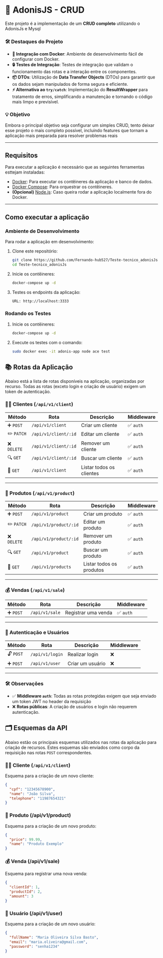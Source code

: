 # 🚀 **AdonisJS - CRUD** 

Este projeto é a implementação de um **CRUD completo** utilizando o AdonisJs e Mysql

### 🛠️ **Destaques do Projeto**
- **🚀 Integração com Docker**: Ambiente de desenvolvimento fácil de configurar com Docker.
- **🔒 Testes de Integração**: Testes de integração que validam o funcionamento das rotas e a interação entre os componentes.
- **📦 DTOs**: Utilização de **Data Transfer Objects** (DTOs) para garantir que os dados sejam manipulados de forma segura e eficiente.
- **⚡ Alternativa ao `try/catch`**: Implementação do **ResultWrapper** para tratamento de erros, simplificando a manutenção e tornando o código mais limpo e previsível.

### 💡 **Objetivo**
Embora o principal objetivo seja configurar um simples CRUD, tento deixar esse projeto o mais completo possível, incluindo features
que tornam a aplicação mais preparada para resolver problemas reais


---

## Requisitos

Para executar a aplicação é necessário que as seguintes ferramentas esttejam instaladas:

- [Docker](https://www.docker.com/): Para executar os contêineres da aplicação e banco de dados.
- [Docker Compose](https://docs.docker.com/compose/): Para orquestrar os contêineres.
- **(Opcional)** [Node.js](https://nodejs.org/): Caso queira rodar a aplicação localmente fora do Docker.

---

## Como executar a aplicação

### Ambiente de Desenvolvimento

Para rodar a aplicação em desenvolvimento:

1. Clone este repositório:
   ```bash
   git clone https://github.com/Fernando-hub527/Teste-tecnico_adonisJs.git
   cd Teste-tecnico_adonisJs 
   ```
2. Inicie os contêineres:
    ```bash
    docker-compose up -d
    ```
2. Testes os endpoints da aplicação:
    ```bash
    URL: http://localhost:3333
    ```

### Rodando os Testes

1. Inicie os contêineres:
    ```bash
    docker-compose up -d
    ```
2. Execute os testes com o comando:
    ```bash
    sudo docker exec -it adonis-app node ace test
    ```

## 📚 Rotas da Aplicação

Abaixo está a lista de rotas disponíveis na aplicação, organizadas por recurso. Todas as rotas (exceto login e criação de usuário) exigem um token de autenticação.

### 🧑‍💼 Clientes (`/api/v1/client`)

| Método  | Rota                  | Descrição                 | Middleware |
|---------|-----------------------|---------------------------|------------|
| ➕ `POST`   | `/api/v1/client`       | Criar um cliente          | ✅ `auth`   |
| ✏️ `PATCH`  | `/api/v1/client/:id`   | Editar um cliente         | ✅ `auth`   |
| ❌ `DELETE` | `/api/v1/client/:id`   | Remover um cliente        | ✅ `auth`   |
| 🔍 `GET`    | `/api/v1/client/:id`   | Buscar um cliente         | ✅ `auth`   |
| 📃 `GET`    | `/api/v1/client`       | Listar todos os clientes  | ✅ `auth`   |

---

### 🛒 Produtos (`/api/v1/product`)

| Método  | Rota                  | Descrição                 | Middleware |
|---------|-----------------------|---------------------------|------------|
| ➕ `POST`   | `/api/v1/product`      | Criar um produto          | ✅ `auth`   |
| ✏️ `PATCH`  | `/api/v1/product/:id`  | Editar um produto         | ✅ `auth`   |
| ❌ `DELETE` | `/api/v1/product/:id`  | Remover um produto        | ✅ `auth`   |
| 🔍 `GET`    | `/api/v1/product`      | Buscar um produto         | ✅ `auth`   |
| 📃 `GET`    | `/api/v1/products`     | Listar todos os produtos  | ✅ `auth`   |

---

### 💰 Vendas (`/api/v1/sale`)

| Método  | Rota                  | Descrição                 | Middleware |
|---------|-----------------------|---------------------------|------------|
| ➕ `POST`   | `/api/v1/sale`         | Registrar uma venda       | ✅ `auth`   |

---

### 🔑 Autenticação e Usuários

| Método  | Rota                  | Descrição                 | Middleware |
|---------|-----------------------|---------------------------|------------|
| 🔓 `POST`   | `/api/v1/login`        | Realizar login            | ❌          |
| ➕ `POST`   | `/api/v1/user`         | Criar um usuário          | ❌          |

---

### 🛠️ Observações

- ✅ **Middleware `auth`**: Todas as rotas protegidas exigem que seja enviado um token JWT no header da requisição
- ❌ **Rotas públicas**: A criação de usuários e login não requerem autenticação.


## 🗂️ Esquemas da API

Abaixo estão os principais esquemas utilizados nas rotas da aplicação para criação de recursos. Estes esquemas são enviados como corpo da requisição nas rotas `POST` correspondentes.

### 🧑‍💼 Cliente (`/api/v1/client`)

Esquema para a criação de um novo cliente:

```json
{
  "cpf": "12345678900",
  "name": "João Silva",
  "telephone": "11987654321"
}
```

### 🛒 Produto (/api/v1/product)

Esquema para a criação de um novo produto:

```json
{
  "price": 99.99,
  "name": "Produto Exemplo"
}
```

### 💰 Venda (/api/v1/sale)

Esquema para registrar uma nova venda:

```json
{
  "clientId": 1,
  "productId": 2,
  "amount": 3
}
```

### 🔑 Usuário (/api/v1/user)

Esquema para a criação de um novo usuário:

```json
{
  "fullName": "Maria Oliveira Silva Basto",
  "email": "maria.oliveira@gmail.com",
  "password": "senha1234"
}
```